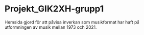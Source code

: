 # Projekt_GIK2XH-grupp1
Hemsida gjord för att påvisa inverkan som musikformat har haft på utformningen av musik mellan 1973 och 2021.
